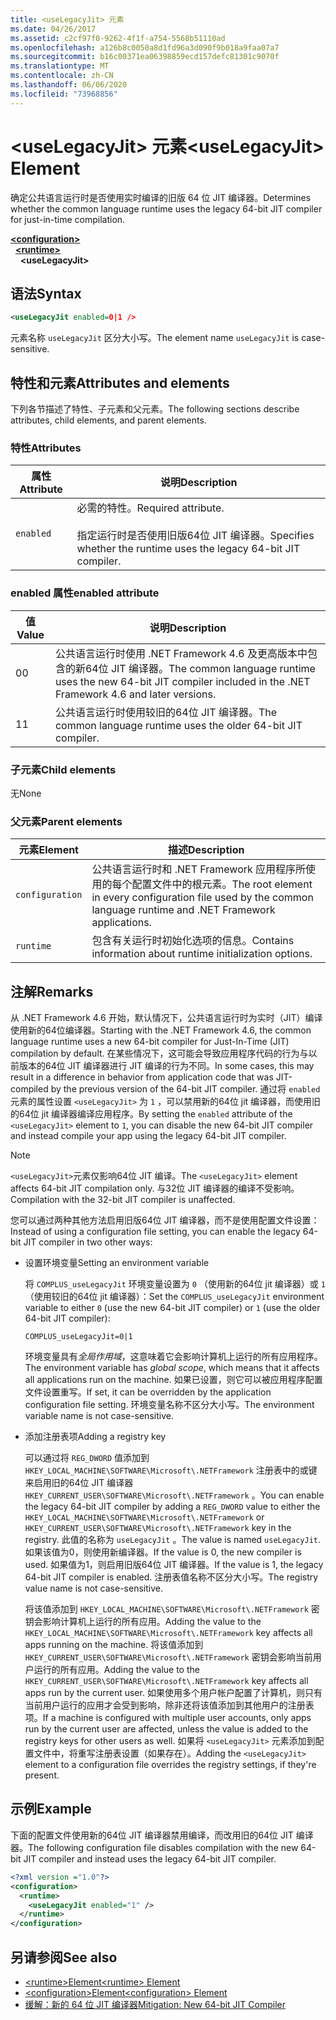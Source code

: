 ```yaml
---
title: <useLegacyJit> 元素
ms.date: 04/26/2017
ms.assetid: c2cf97f0-9262-4f1f-a754-5568b51110ad
ms.openlocfilehash: a126b8c0050a8d1fd96a3d090f9b018a9faa07a7
ms.sourcegitcommit: b16c00371ea06398859ecd157defc81301c9070f
ms.translationtype: MT
ms.contentlocale: zh-CN
ms.lasthandoff: 06/06/2020
ms.locfileid: "73968856"
---
```

# <a name="uselegacyjit-element"></a><span data-ttu-id="f34e4-102">\<useLegacyJit> 元素</span><span class="sxs-lookup"><span data-stu-id="f34e4-102">\<useLegacyJit> Element</span></span>

<span data-ttu-id="f34e4-103">确定公共语言运行时是否使用实时编译的旧版 64 位 JIT 编译器。</span><span class="sxs-lookup"><span data-stu-id="f34e4-103">Determines whether the common language runtime uses the legacy 64-bit JIT compiler for just-in-time compilation.</span></span>  
  
[**\<configuration>**](../configuration-element.md)\
&nbsp;&nbsp;[**\<runtime>**](runtime-element.md)\
&nbsp;&nbsp;&nbsp;&nbsp;**\<useLegacyJit>**  
  
## <a name="syntax"></a><span data-ttu-id="f34e4-104">语法</span><span class="sxs-lookup"><span data-stu-id="f34e4-104">Syntax</span></span>  
  
```xml
<useLegacyJit enabled=0|1 />
```

<span data-ttu-id="f34e4-105">元素名称 `useLegacyJit` 区分大小写。</span><span class="sxs-lookup"><span data-stu-id="f34e4-105">The element name `useLegacyJit` is case-sensitive.</span></span>
  
## <a name="attributes-and-elements"></a><span data-ttu-id="f34e4-106">特性和元素</span><span class="sxs-lookup"><span data-stu-id="f34e4-106">Attributes and elements</span></span>

<span data-ttu-id="f34e4-107">下列各节描述了特性、子元素和父元素。</span><span class="sxs-lookup"><span data-stu-id="f34e4-107">The following sections describe attributes, child elements, and parent elements.</span></span>  
  
### <a name="attributes"></a><span data-ttu-id="f34e4-108">特性</span><span class="sxs-lookup"><span data-stu-id="f34e4-108">Attributes</span></span>  
  
| <span data-ttu-id="f34e4-109">属性</span><span class="sxs-lookup"><span data-stu-id="f34e4-109">Attribute</span></span> | <span data-ttu-id="f34e4-110">说明</span><span class="sxs-lookup"><span data-stu-id="f34e4-110">Description</span></span>                                                                                   |  
| --------- | --------------------------------------------------------------------------------------------- |  
| `enabled` | <span data-ttu-id="f34e4-111">必需的特性。</span><span class="sxs-lookup"><span data-stu-id="f34e4-111">Required attribute.</span></span><br><br><span data-ttu-id="f34e4-112">指定运行时是否使用旧版64位 JIT 编译器。</span><span class="sxs-lookup"><span data-stu-id="f34e4-112">Specifies whether the runtime uses the legacy 64-bit JIT compiler.</span></span> |  
  
### <a name="enabled-attribute"></a><span data-ttu-id="f34e4-113">enabled 属性</span><span class="sxs-lookup"><span data-stu-id="f34e4-113">enabled attribute</span></span>  
  
| <span data-ttu-id="f34e4-114">值</span><span class="sxs-lookup"><span data-stu-id="f34e4-114">Value</span></span> | <span data-ttu-id="f34e4-115">说明</span><span class="sxs-lookup"><span data-stu-id="f34e4-115">Description</span></span>                                                                                                         |  
| ----- | ------------------------------------------------------------------------------------------------------------------- |  
| <span data-ttu-id="f34e4-116">0</span><span class="sxs-lookup"><span data-stu-id="f34e4-116">0</span></span>     | <span data-ttu-id="f34e4-117">公共语言运行时使用 .NET Framework 4.6 及更高版本中包含的新64位 JIT 编译器。</span><span class="sxs-lookup"><span data-stu-id="f34e4-117">The common language runtime uses the new 64-bit JIT compiler included in the .NET Framework 4.6 and later versions.</span></span> |  
| <span data-ttu-id="f34e4-118">1</span><span class="sxs-lookup"><span data-stu-id="f34e4-118">1</span></span>     | <span data-ttu-id="f34e4-119">公共语言运行时使用较旧的64位 JIT 编译器。</span><span class="sxs-lookup"><span data-stu-id="f34e4-119">The common language runtime uses the older 64-bit JIT compiler.</span></span>                                                     |  
  
### <a name="child-elements"></a><span data-ttu-id="f34e4-120">子元素</span><span class="sxs-lookup"><span data-stu-id="f34e4-120">Child elements</span></span>

<span data-ttu-id="f34e4-121">无</span><span class="sxs-lookup"><span data-stu-id="f34e4-121">None</span></span>
  
### <a name="parent-elements"></a><span data-ttu-id="f34e4-122">父元素</span><span class="sxs-lookup"><span data-stu-id="f34e4-122">Parent elements</span></span>  
  
| <span data-ttu-id="f34e4-123">元素</span><span class="sxs-lookup"><span data-stu-id="f34e4-123">Element</span></span>         | <span data-ttu-id="f34e4-124">描述</span><span class="sxs-lookup"><span data-stu-id="f34e4-124">Description</span></span>                                                                                                       |  
| --------------- | ----------------------------------------------------------------------------------------------------------------- |  
| `configuration` | <span data-ttu-id="f34e4-125">公共语言运行时和 .NET Framework 应用程序所使用的每个配置文件中的根元素。</span><span class="sxs-lookup"><span data-stu-id="f34e4-125">The root element in every configuration file used by the common language runtime and .NET Framework applications.</span></span> |  
| `runtime`       | <span data-ttu-id="f34e4-126">包含有关运行时初始化选项的信息。</span><span class="sxs-lookup"><span data-stu-id="f34e4-126">Contains information about runtime initialization options.</span></span>                                                        |  
  
## <a name="remarks"></a><span data-ttu-id="f34e4-127">注解</span><span class="sxs-lookup"><span data-stu-id="f34e4-127">Remarks</span></span>  

<span data-ttu-id="f34e4-128">从 .NET Framework 4.6 开始，默认情况下，公共语言运行时为实时（JIT）编译使用新的64位编译器。</span><span class="sxs-lookup"><span data-stu-id="f34e4-128">Starting with the .NET Framework 4.6, the common language runtime uses a new 64-bit compiler for Just-In-Time (JIT) compilation by default.</span></span> <span data-ttu-id="f34e4-129">在某些情况下，这可能会导致应用程序代码的行为与以前版本的64位 JIT 编译器进行 JIT 编译的行为不同。</span><span class="sxs-lookup"><span data-stu-id="f34e4-129">In some cases, this may result in a difference in behavior from application code that was JIT-compiled by the previous version of the 64-bit JIT compiler.</span></span> <span data-ttu-id="f34e4-130">通过将 `enabled` 元素的属性设置 `<useLegacyJit>` 为 `1` ，可以禁用新的64位 jit 编译器，而使用旧的64位 jit 编译器编译应用程序。</span><span class="sxs-lookup"><span data-stu-id="f34e4-130">By setting the `enabled` attribute of the `<useLegacyJit>` element to `1`, you can disable the new 64-bit JIT compiler and instead compile your app using the legacy 64-bit JIT compiler.</span></span>  
  
> [!NOTE]
> <span data-ttu-id="f34e4-131">`<useLegacyJit>`元素仅影响64位 JIT 编译。</span><span class="sxs-lookup"><span data-stu-id="f34e4-131">The `<useLegacyJit>` element affects 64-bit JIT compilation only.</span></span> <span data-ttu-id="f34e4-132">与32位 JIT 编译器的编译不受影响。</span><span class="sxs-lookup"><span data-stu-id="f34e4-132">Compilation with the 32-bit JIT compiler is unaffected.</span></span>  
  
<span data-ttu-id="f34e4-133">您可以通过两种其他方法启用旧版64位 JIT 编译器，而不是使用配置文件设置：</span><span class="sxs-lookup"><span data-stu-id="f34e4-133">Instead of using a configuration file setting, you can enable the legacy 64-bit JIT compiler in two other ways:</span></span>  
  
- <span data-ttu-id="f34e4-134">设置环境变量</span><span class="sxs-lookup"><span data-stu-id="f34e4-134">Setting an environment variable</span></span>

  <span data-ttu-id="f34e4-135">将 `COMPLUS_useLegacyJit` 环境变量设置为 `0` （使用新的64位 jit 编译器）或 `1` （使用较旧的64位 jit 编译器）：</span><span class="sxs-lookup"><span data-stu-id="f34e4-135">Set the `COMPLUS_useLegacyJit` environment variable to either `0` (use the new 64-bit JIT compiler) or `1` (use the older 64-bit JIT compiler):</span></span>
  
  ```env  
  COMPLUS_useLegacyJit=0|1  
  ```  
  
  <span data-ttu-id="f34e4-136">环境变量具有*全局作用域*，这意味着它会影响计算机上运行的所有应用程序。</span><span class="sxs-lookup"><span data-stu-id="f34e4-136">The environment variable has *global scope*, which means that it affects all applications run on the machine.</span></span> <span data-ttu-id="f34e4-137">如果已设置，则它可以被应用程序配置文件设置重写。</span><span class="sxs-lookup"><span data-stu-id="f34e4-137">If set, it can be overridden by the application configuration file setting.</span></span> <span data-ttu-id="f34e4-138">环境变量名称不区分大小写。</span><span class="sxs-lookup"><span data-stu-id="f34e4-138">The environment variable name is not case-sensitive.</span></span>
  
- <span data-ttu-id="f34e4-139">添加注册表项</span><span class="sxs-lookup"><span data-stu-id="f34e4-139">Adding a registry key</span></span>

  <span data-ttu-id="f34e4-140">可以通过将 `REG_DWORD` 值添加到 `HKEY_LOCAL_MACHINE\SOFTWARE\Microsoft\.NETFramework` 注册表中的或键来启用旧的64位 JIT 编译器 `HKEY_CURRENT_USER\SOFTWARE\Microsoft\.NETFramework` 。</span><span class="sxs-lookup"><span data-stu-id="f34e4-140">You can enable the legacy 64-bit JIT compiler by adding a `REG_DWORD` value to either the `HKEY_LOCAL_MACHINE\SOFTWARE\Microsoft\.NETFramework` or `HKEY_CURRENT_USER\SOFTWARE\Microsoft\.NETFramework` key in the registry.</span></span> <span data-ttu-id="f34e4-141">此值的名称为 `useLegacyJit` 。</span><span class="sxs-lookup"><span data-stu-id="f34e4-141">The value is named `useLegacyJit`.</span></span> <span data-ttu-id="f34e4-142">如果该值为0，则使用新编译器。</span><span class="sxs-lookup"><span data-stu-id="f34e4-142">If the value is 0, the new compiler is used.</span></span> <span data-ttu-id="f34e4-143">如果值为1，则启用旧版64位 JIT 编译器。</span><span class="sxs-lookup"><span data-stu-id="f34e4-143">If the value is 1, the legacy 64-bit JIT compiler is enabled.</span></span> <span data-ttu-id="f34e4-144">注册表值名称不区分大小写。</span><span class="sxs-lookup"><span data-stu-id="f34e4-144">The registry value name is not case-sensitive.</span></span>
  
  <span data-ttu-id="f34e4-145">将该值添加到 `HKEY_LOCAL_MACHINE\SOFTWARE\Microsoft\.NETFramework` 密钥会影响计算机上运行的所有应用。</span><span class="sxs-lookup"><span data-stu-id="f34e4-145">Adding the value to the `HKEY_LOCAL_MACHINE\SOFTWARE\Microsoft\.NETFramework` key affects all apps running on the machine.</span></span> <span data-ttu-id="f34e4-146">将该值添加到 `HKEY_CURRENT_USER\SOFTWARE\Microsoft\.NETFramework` 密钥会影响当前用户运行的所有应用。</span><span class="sxs-lookup"><span data-stu-id="f34e4-146">Adding the value to the `HKEY_CURRENT_USER\SOFTWARE\Microsoft\.NETFramework` key affects all apps run by the current user.</span></span> <span data-ttu-id="f34e4-147">如果使用多个用户帐户配置了计算机，则只有当前用户运行的应用才会受到影响，除非还将该值添加到其他用户的注册表项。</span><span class="sxs-lookup"><span data-stu-id="f34e4-147">If a machine is configured with multiple user accounts, only apps run by the current user are affected, unless the value is added to the registry keys for other users as well.</span></span> <span data-ttu-id="f34e4-148">如果将 `<useLegacyJit>` 元素添加到配置文件中，将重写注册表设置（如果存在）。</span><span class="sxs-lookup"><span data-stu-id="f34e4-148">Adding the `<useLegacyJit>` element to a configuration file overrides the registry settings, if they're present.</span></span>  
  
## <a name="example"></a><span data-ttu-id="f34e4-149">示例</span><span class="sxs-lookup"><span data-stu-id="f34e4-149">Example</span></span>  

<span data-ttu-id="f34e4-150">下面的配置文件使用新的64位 JIT 编译器禁用编译，而改用旧的64位 JIT 编译器。</span><span class="sxs-lookup"><span data-stu-id="f34e4-150">The following configuration file disables compilation with the new 64-bit JIT compiler and instead uses the legacy 64-bit JIT compiler.</span></span>  
  
```xml  
<?xml version ="1.0"?>  
<configuration>  
  <runtime>  
    <useLegacyJit enabled="1" />  
  </runtime>  
</configuration>  
```  
  
## <a name="see-also"></a><span data-ttu-id="f34e4-151">另请参阅</span><span class="sxs-lookup"><span data-stu-id="f34e4-151">See also</span></span>

- [<span data-ttu-id="f34e4-152">\<runtime>Element</span><span class="sxs-lookup"><span data-stu-id="f34e4-152">\<runtime> Element</span></span>](runtime-element.md)
- [<span data-ttu-id="f34e4-153">\<configuration>Element</span><span class="sxs-lookup"><span data-stu-id="f34e4-153">\<configuration> Element</span></span>](../configuration-element.md)
- [<span data-ttu-id="f34e4-154">缓解：新的 64 位 JIT 编译器</span><span class="sxs-lookup"><span data-stu-id="f34e4-154">Mitigation: New 64-bit JIT Compiler</span></span>](../../../migration-guide/mitigation-new-64-bit-jit-compiler.md)
